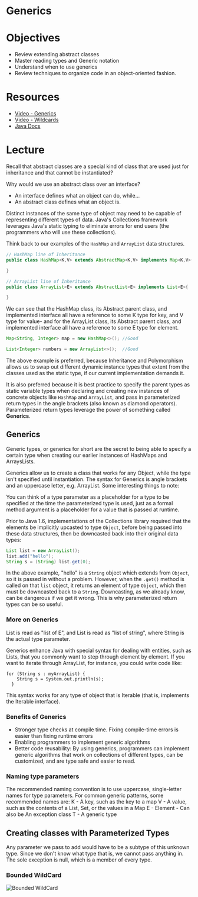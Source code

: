 # Generics

# Objectives

* Review extending abstract classes
* Master reading types and Generic notation
* Understand when to use generics
* Review techniques to organize code in an object-oriented fashion.

# Resources

* [Video - Generics](https://www.youtube.com/watch?v=rOBtgaXaba0)
* [Video - Wildcards](https://www.youtube.com/watch?v=QqLBp7MdkEU)
* [Java Docs](https://docs.oracle.com/javase/tutorial/java/generics/types.html)

# Lecture

Recall that abstract classes are a special kind of class that are used just for inheritance and that cannot be instantiated?

Why would we use an abstract class over an interface? 
* An interface defines what an object can do, while... 
* An abstract class defines what an object is.

Distinct instances of the same type of object may need to be capable of representing different types of data. Java's Collections framework leverages Java's static typing to eliminate errors for end users (the programmers who will use these collections).

Think back to our examples of the `HashMap` and `ArrayList` data structures.

```java
// HashMap line of Inheritance
public class HashMap<K,V> extends AbstractMap<K,V> implements Map<K,V>{

}
```
```java
// ArrayList line of Inheritance
public class ArrayList<E> extends AbstractList<E> implements List<E>{

}
```

We can see that the HashMap class, its Abstract parent class, and implemented interface all have a reference to some K type for key, and V type for value- and for the ArrayList class, its Abstract parent class, and implemented interface all have a reference to some E type for element. 

```java
Map<String, Integer> map = new HashMap<>(); //Good

List<Integer> numbers = new ArrayList<>();  //Good
```

The above example is preferred, because Inheritance and Polymorphism allows us to swap out different dynamic instance types that extent from the classes used as the static type, if our current implementation demands it. 

It is also preferred because it is best practice to specify the parent types as static variable types when declaring and creating new instances of concrete objects like `HashMap` and `ArrayList`, and pass in parameterized return types in the angle brackets (also known as diamond operators). Parameterized return types leverage the power of something called **Generics**.

## Generics

Generic types, or generics for short are the secret to being able to specify a certain type when creating our earlier instances of HashMaps and ArraysLists.

Generics allow us to create a class that works for any Object, while the type isn't specified until instantiation. The syntax for Generics is angle brackets and an uppercase letter, e.g. ArrayList<E>. Some interesting things to note:

You can think of a type parameter as a placeholder for a type to be specified at the time the parameterized type is used, just as a formal method argument is a placeholder for a value that is passed at runtime.

Prior to Java 1.6, implementations of the Collections library required that the elements be implicitly upcasted to type `Object`, before being passed into these data structures, then be downcasted back into their original data types:

```java
List list = new ArrayList();
list.add("hello");
String s = (String) list.get(0);
```
In the above example, "hello" is a `String` object which extends from `Object`, so it is passed in without a problem. However, when the `.get()` method is called on that `list` object, it returns an element of type `Object`, which then must be downcasted back to a `String`. Downcasting, as we already know, can be dangerous if we get it wrong. This is why parameterized return types can be so useful.

### More on Generics

List<E> is read as "list of E", and List<String> is read as "list of string", where String is the actual type parameter.

Generics enhance Java with special syntax for dealing with entities, such as Lists, that you commonly want to step through element by element. If you want to iterate through ArrayList, for instance, you could write code like:

```
for (String s : myArrayList) {
    String s = System.out.println(s);
  }
```

This syntax works for any type of object that is Iterable (that is, implements the Iterable interface).

### Benefits of Generics

* Stronger type checks at compile time. Fixing compile-time errors is easier than fixing runtime errors
* Enabling programmers to implement generic algorithms
* Better code reusability: By using generics, programmers can implement generic algorithms that work on collections of different types, can be customized, and are type safe and easier to read.

### Naming type parameters

The recommended naming convention is to use uppercase, single-letter names for type parameters. For common generic patterns, some recommended names are:
K - A key, such as the key to a map
V - A value, such as the contents of a List, Set, or the values in a Map
E - Element - Can also be An exception class
T - A generic type

## Creating classes with Parameterized Types





Any parameter we pass to add would have to be a subtype of this unknown type. Since we don't know what type that is, we cannot pass anything in. The sole exception is null, which is a member of every type.

### Bounded WildCard

![Bounded WildCard](http://i.imgur.com/6ofVsCK.png)
